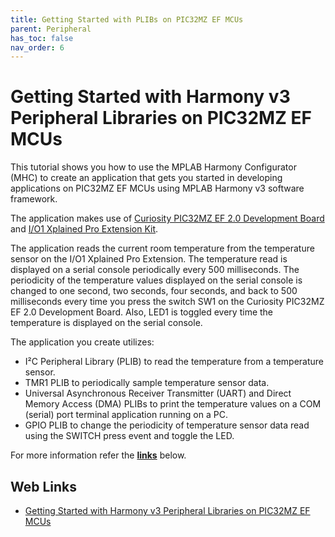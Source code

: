 ```yaml
---
title: Getting Started with PLIBs on PIC32MZ EF MCUs
parent: Peripheral
has_toc: false
nav_order: 6
---
```


# Getting Started with Harmony v3 Peripheral Libraries on PIC32MZ EF MCUs

This tutorial shows you how to use the MPLAB Harmony Configurator (MHC) to create an application that gets you started in developing applications on PIC32MZ EF MCUs using MPLAB Harmony v3 software framework.

The application makes use of [Curiosity PIC32MZ EF 2.0 Development Board](https://www.microchip.com/Developmenttools/ProductDetails/DM320209) and [I/O1 Xplained Pro Extension Kit](https://www.microchip.com/Developmenttools/ProductDetails/ATIO1-XPRO).

The application reads the current room temperature from the temperature sensor on the I/O1 Xplained Pro Extension. The temperature read is displayed on a serial console periodically every 500 milliseconds. The periodicity of the temperature values displayed on the serial console is changed to one second, two seconds, four seconds, and back to 500 milliseconds every time you press the switch SW1 on the Curiosity PIC32MZ EF 2.0 Development Board. Also, LED1 is toggled every time the temperature is displayed on the serial console.

The application you create utilizes:

- I²C Peripheral Library (PLIB) to read the temperature from a temperature sensor.
- TMR1 PLIB to periodically sample temperature sensor data.
- Universal Asynchronous Receiver Transmitter (UART) and Direct Memory Access (DMA) PLIBs to print the temperature values on a COM (serial) port terminal application running on a PC.
- GPIO PLIB to change the periodicity of temperature sensor data read using the SWITCH press event and toggle the LED.


For more information refer the **[links](#Web-Links)** below.

## <a id="Web-Links"> </a> 
## Web Links

- [Getting Started with Harmony v3 Peripheral Libraries on PIC32MZ EF MCUs](https://microchipdeveloper.com/harmony3:pic32mzef-getting-started-training-module)